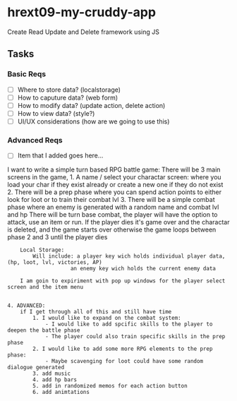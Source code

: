 # hrext09-my-cruddy-app
Create Read Update and Delete framework using JS

 ## Tasks

 ### Basic Reqs
- [ ] Where to store data? (localstorage)
- [ ] How to caputure data? (web form)
- [ ] How to modify data? (update action, delete action)
- [ ] How to view data? (style?)
- [ ] UI/UX considerations (how are we going to use this)

 ### Advanced Reqs
- [ ] Item that I added goes here...



I want to write a simple turn based RPG battle game:
There will be 3 main screens in the game, 
	1. A name / select your charactar screen: where you load your char if they exist already
		or create a new one if they do not exist
	2. There will be a prep phase where you can spend action points to either look for loot
		or to train their combat lvl
	3. There will be a simple combat phase where an enemy is generated with a random name 
		and combat lvl and hp
		There will be turn base combat, the player will have the option to attack, use an item
		or run.
		If the player dies it's game over and the charactar is deleted, and the game starts over
		otherwise the game loops between phase 2 and 3 until the player dies


		Local Storage:
			Will include: a player key wich holds individual player data, (hp, loot, lvl, victories, AP)
						an enemy key wich holds the current enemy data

		I am goin to expiriment with pop up windows for the player select screen and the item menu


	4. ADVANCED: 
		if I get through all of this and still have time 
			1. I would like to expand on the combat system:
				- I would like to add spcific skills to the player to deepen the battle phase
				- The player could also train specific skills in the prep phase
			2. I would like to add some more RPG elements to the prep phase:
				- Maybe scavenging for loot could have some random dialogue generated
			3. add music
			4. add hp bars
			5. add in randomized memos for each action button
			6. add animtations
                



